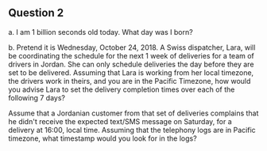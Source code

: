 ## Question 2

a. I am 1 billion seconds old today. What day was I born?

b. Pretend it is Wednesday, October 24, 2018. A Swiss dispatcher, Lara, will be coordinating the schedule for the next 1 week of deliveries for a team of drivers in Jordan. She can only schedule deliveries the day before they are set to be delivered. Assuming that Lara is working from her local timezone, the drivers work in theirs, and you are in the Pacific Timezone, how would you advise Lara to set the delivery completion times over each of the following 7 days?

Assume that a Jordanian customer from that set of deliveries complains that he didn't receive the expected text/SMS message on Saturday, for a delivery at 16:00, local time. Assuming that the telephony logs are in Pacific timezone, what timestamp would you look for in the logs?

